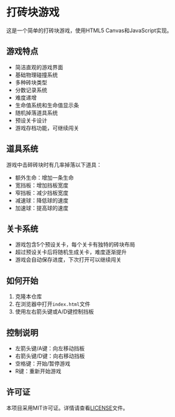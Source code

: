 # 打砖块游戏

这是一个简单的打砖块游戏，使用HTML5 Canvas和JavaScript实现。

## 游戏特点

- 简洁直观的游戏界面
- 基础物理碰撞系统
- 多种砖块类型
- 分数记录系统
- 难度递增
- 生命值系统和生命值显示条
- 随机掉落道具系统
- 预设关卡设计
- 游戏存档功能，可继续闯关

## 道具系统

游戏中击碎砖块时有几率掉落以下道具：

- 额外生命：增加一条生命
- 宽挡板：增加挡板宽度
- 窄挡板：减少挡板宽度
- 减速球：降低球的速度
- 加速球：提高球的速度

## 关卡系统

- 游戏包含5个预设关卡，每个关卡有独特的砖块布局
- 超过预设关卡后将随机生成关卡，难度逐渐提升
- 游戏会自动保存进度，下次打开可以继续闯关

## 如何开始

1. 克隆本仓库
2. 在浏览器中打开`index.html`文件
3. 使用左右箭头键或A/D键控制挡板

## 控制说明

- 左箭头键/A键：向左移动挡板
- 右箭头键/D键：向右移动挡板
- 空格键：开始/暂停游戏
- R键：重新开始游戏

## 许可证

本项目采用MIT许可证。详情请查看[LICENSE](LICENSE)文件。 